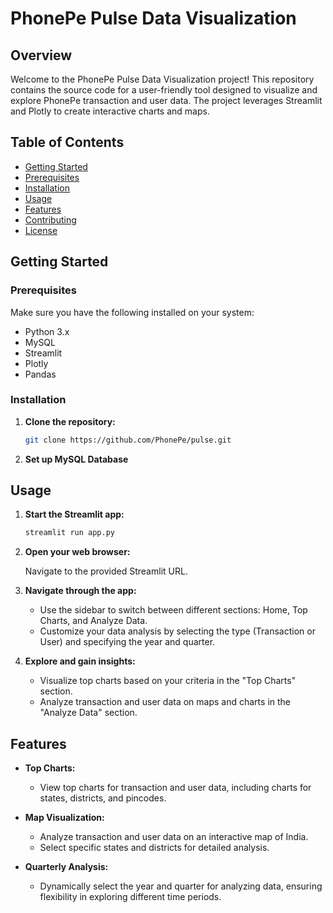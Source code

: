 # PhonePe Pulse Data Visualization

## Overview

Welcome to the PhonePe Pulse Data Visualization project! This repository contains the source code for a user-friendly tool designed to visualize and explore PhonePe transaction and user data. The project leverages Streamlit and Plotly to create interactive charts and maps.

## Table of Contents
- [Getting Started](#getting-started)
- [Prerequisites](#prerequisites)
- [Installation](#installation)
- [Usage](#usage)
- [Features](#features)
- [Contributing](#contributing)
- [License](#license)

## Getting Started

### Prerequisites

Make sure you have the following installed on your system:

- Python 3.x
- MySQL
- Streamlit
- Plotly
- Pandas

### Installation

1. **Clone the repository:**

   ```bash
   git clone https://github.com/PhonePe/pulse.git
   ```
2. **Set up MySQL Database**

## Usage

1. **Start the Streamlit app:**

    ```bash
    streamlit run app.py
    ```

2. **Open your web browser:**

    Navigate to the provided Streamlit URL.

3. **Navigate through the app:**

    - Use the sidebar to switch between different sections: Home, Top Charts, and Analyze Data.
    - Customize your data analysis by selecting the type (Transaction or User) and specifying the year and quarter.

4. **Explore and gain insights:**

    - Visualize top charts based on your criteria in the "Top Charts" section.
    - Analyze transaction and user data on maps and charts in the "Analyze Data" section.

## Features

- **Top Charts:**
  - View top charts for transaction and user data, including charts for states, districts, and pincodes.

- **Map Visualization:**
  - Analyze transaction and user data on an interactive map of India.
  - Select specific states and districts for detailed analysis.

- **Quarterly Analysis:**
  - Dynamically select the year and quarter for analyzing data, ensuring flexibility in exploring different time periods.


